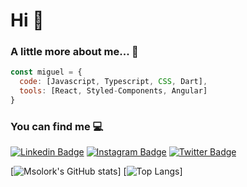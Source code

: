 # Hi 👋

### A little more about me... 🚀
```js
const miguel = {
  code: [Javascript, Typescript, CSS, Dart],
  tools: [React, Styled-Components, Angular]
}
```

### You can find me 💻

[![Linkedin Badge](https://img.shields.io/badge/-soymiguelmartinez-blue?style=flat-square&logo=Linkedin&logoColor=white&link=https://www.linkedin.com/in/soymiguelmartinez/)](https://www.linkedin.com/in/soymiguelmartinez/)
[![Instagram Badge](https://img.shields.io/badge/-msolork-purple?style=flat-square&logo=instagram&logoColor=white&link=https://instagram.com/msolork/)](https://instagram.com/msolork)
[![Twitter Badge](https://img.shields.io/badge/-msolork-blue?style=flat-square&logo=Twitter&logoColor=white&link=https://twitter.com/msolork)](https://twitter.com/msolork)


[![Msolork's GitHub stats](https://github-readme-stats.vercel.app/api?username=msolork&show_icons=true&theme=gotham)]
[![Top Langs](https://github-readme-stats.vercel.app/api/top-langs/?username=msolork&layout&compact)]
